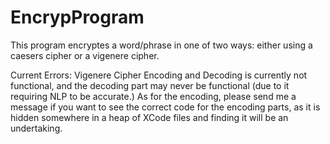 # EncrypProgram

This program encryptes a word/phrase in one of two ways: either using a caesers cipher or a vigenere cipher. 

Current Errors: 
Vigenere Cipher Encoding and Decoding is currently not functional, and the decoding part may never be functional (due to it requiring NLP to be accurate.) As for the encoding, please send me a message if you want to see the correct code for the encoding parts, as it is hidden somewhere in a heap of XCode files and finding it will be an undertaking. 
